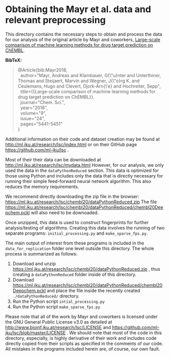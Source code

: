 # Obtaining the Mayr et al. data and relevant preprocessing #

This directory contains the necessary steps to obtain and process the data for our analysis of the original article by Mayr and coworkers,
[Large-scale comparison of machine learning methods for drug target prediction on ChEMBL](https://pubs.rsc.org/en/content/articlelanding/2018/sc/c8sc00148k#!divAbstract).

**BibTeX:**

>@Article{bib:Mayr2018,\
>&nbsp;&nbsp;author="Mayr, Andreas and Klambauer, G{\\"u}nter and Unterthiner, Thomas and Steijaert, Marvin and Wegner, J{\\"o}rg K. and Ceulemans, Hugo and Clevert, Djork-Arn{\\'e} and Hochreiter, Sepp",\
>&nbsp;&nbsp;title={{Large-scale comparison of machine learning methods for drug target prediction on ChEMBL}},\
>&nbsp;&nbsp;journal="Chem. Sci.",\
>&nbsp;&nbsp;year="2018",\
>&nbsp;&nbsp;volume="9",\
>&nbsp;&nbsp;issue="24",\
>&nbsp;&nbsp;pages="5441-5451"\
>} 

Additional information on their code and dataset creation may be found at http://ml.jku.at/research/lsc/index.html or on their GitHub page https://github.com/ml-jku/lsc . 

Most of their their data can be downloaded at http://ml.jku.at/research/lsc/mydata.html 
However, for our analysis, we only used the data in the `dataPythonReduced` section. 
This data is optimized for those using Python and includes only the data that is directly 
necessary for running their simple feed-forward neural network algorithm. 
This also reduces the memory requirements.

We recommend directly downloading the zip file in the browser: https://ml.jku.at/research/lsc/chembl20/dataPythonReduced.zip
The file https://ml.jku.at/research/lsc/chembl20/dataPythonReduced/chembl20Deepchem.pckl will also need to be downoaded.

Once unzipped, this data is used to construct fingerprints for further analysis/testing of algorithms. Creating this data involves the running of two separate programs: `initial_processing.py` and `make_sparse_fps.py`. 

The main output of interest from these programs is included in the `data_for_replication` folder one level outside this directory. The whole process is summarized as follows:
1. Download and unzip https://ml.jku.at/research/lsc/chembl20/dataPythonReduced.zip , thus creating a `dataPythonReduced` folder inside of this directory.
2. Download https://ml.jku.at/research/lsc/chembl20/dataPythonReduced/chembl20Deepchem.pckl and place the file inside the recently created `./dataPythonReduced/` directory.
3. Run the Python script `intial_processing.py`
4. Run the Python script `make_sparse_fps.py` 

Please note that all of the work by Mayr and coworkers is licensed under the GNU General Public License v3.0 as detailed at http://www.bioinf.jku.at/research/lsc/LICENSE and https://github.com/ml-jku/lsc/blob/master/LICENSE .
We should note that most of the code in this directory, especially, is highly derivative of their work and includes code directly copied from their scripts as specified in the comments of our code.
All mistakes in the programs included herein are, of course, our own fault.


